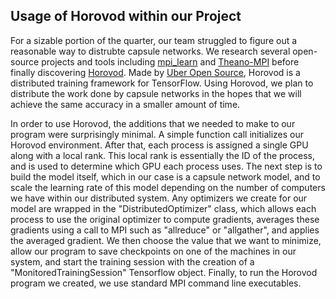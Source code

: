 ## Usage of Horovod within our Project

For a sizable portion of the quarter, our team struggled to figure out a reasonable way to distrubte capsule networks. We research several open-source projects and tools including [mpi_learn](https://github.com/duanders/mpi_learn) and [Theano-MPI](https://github.com/uoguelph-mlrg/Theano-MPI) before finally discovering [Horovod](https://github.com/uber/horovod). Made by [Uber Open Source](https://github.com/uber), Horovod is a distributed training framework for TensorFlow. Using Horovod, we plan to distribute the work done by capsule networks in the hopes that we will achieve the same accuracy in a smaller amount of time.

In order to use Horovod, the additions that we needed to make to our program were surprisingly minimal. A simple function call initializes our Horovod environment. After that, each process is assigned a single GPU along with a local rank. This local rank is essentially the ID of the process, and is used to determine which GPU each process uses. The next step is to build the model itself, which in our case is a capsule network model, and to scale the learning rate of this model depending on the number of computers we have within our distributed system. Any optimizers we create for our model are wrapped in the "DistributedOptimizer" class, which allows each process to use the original optimizer to compute gradients, averages these gradients using a call to MPI such as "allreduce" or "allgather", and applies the averaged gradient. We then choose the value that we want to minimize, allow our program to save checkpoints on one of the machines in our system, and start the training session with the creation of a "MonitoredTrainingSession" Tensorflow object. Finally, to run the Horovod program we created, we use standard MPI command line executables. 

<!---![alt text](https://user-images.githubusercontent.com/16640218/34506318-84d0c06c-efe0-11e7-8831-0425772ed8f2.png)--->
